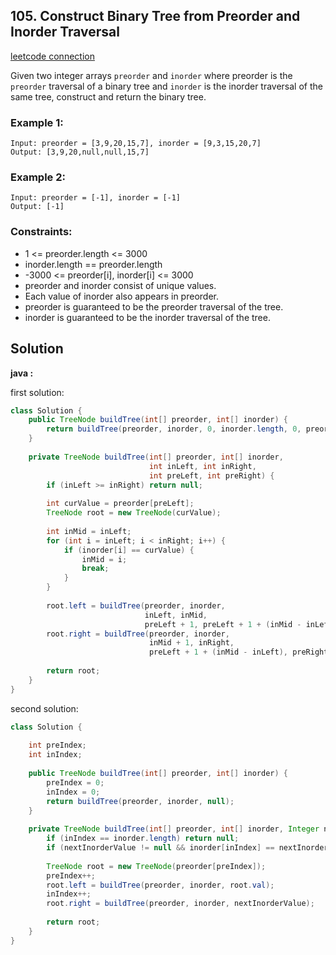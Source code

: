 ## 105. Construct Binary Tree from Preorder and Inorder Traversal

[leetcode connection](https://leetcode.com/problems/construct-binary-tree-from-preorder-and-inorder-traversal/)

Given two integer arrays `preorder` and `inorder` where preorder is the `preorder` traversal of a binary tree and `inorder` is the inorder traversal of the same tree, construct and return the binary tree.

### Example 1:
```
Input: preorder = [3,9,20,15,7], inorder = [9,3,15,20,7]
Output: [3,9,20,null,null,15,7]
```

### Example 2:
```
Input: preorder = [-1], inorder = [-1]
Output: [-1]
```

### Constraints:

* 1 <= preorder.length <= 3000
* inorder.length == preorder.length
* -3000 <= preorder[i], inorder[i] <= 3000
* preorder and inorder consist of unique values.
* Each value of inorder also appears in preorder.
* preorder is guaranteed to be the preorder traversal of the tree.
* inorder is guaranteed to be the inorder traversal of the tree.

## Solution

**java :**

first solution:
```java
class Solution {
    public TreeNode buildTree(int[] preorder, int[] inorder) {
        return buildTree(preorder, inorder, 0, inorder.length, 0, preorder.length);
    }
    
    private TreeNode buildTree(int[] preorder, int[] inorder,
                               int inLeft, int inRight,
                               int preLeft, int preRight) {
        if (inLeft >= inRight) return null;
        
        int curValue = preorder[preLeft];
        TreeNode root = new TreeNode(curValue);
        
        int inMid = inLeft;
        for (int i = inLeft; i < inRight; i++) {
            if (inorder[i] == curValue) {
                inMid = i;
                break;
            }
        }
        
        root.left = buildTree(preorder, inorder,
                              inLeft, inMid,
                              preLeft + 1, preLeft + 1 + (inMid - inLeft));
        root.right = buildTree(preorder, inorder,
                               inMid + 1, inRight,
                               preLeft + 1 + (inMid - inLeft), preRight);
        
        return root;
    }
}
```

second solution:
```java
class Solution {
    
    int preIndex;
    int inIndex;
    
    public TreeNode buildTree(int[] preorder, int[] inorder) {
        preIndex = 0;
        inIndex = 0;
        return buildTree(preorder, inorder, null);
    }
    
    private TreeNode buildTree(int[] preorder, int[] inorder, Integer nextInorderValue) {
        if (inIndex == inorder.length) return null;
        if (nextInorderValue != null && inorder[inIndex] == nextInorderValue) return null;
        
        TreeNode root = new TreeNode(preorder[preIndex]);
        preIndex++;
        root.left = buildTree(preorder, inorder, root.val);
        inIndex++;
        root.right = buildTree(preorder, inorder, nextInorderValue);
        
        return root;
    }
}
```